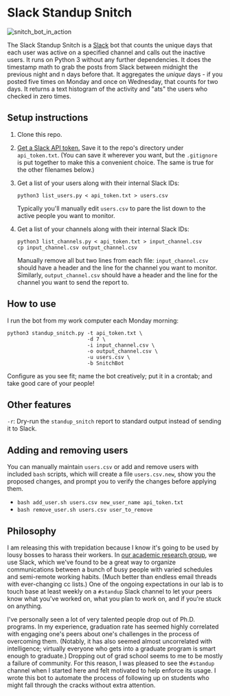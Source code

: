 # Slack Standup Snitch

![snitch_bot_in_action](https://cloud.githubusercontent.com/assets/8029092/7402900/f85095c0-ee95-11e4-91e7-940717732f3b.jpg)

The Slack Standup Snitch is a [Slack](https://slack.com/) bot that
counts the unique days that each user was active on a specified
channel and calls out the inactive users. It runs on Python 3 without
any further dependencies. It does the timestamp math to grab the posts
from Slack between midnight the previous night and n days before
that. It aggregates the *unique* days - if you posted five times on
Monday and once on Wednesday, that counts for two days. It returns a
text histogram of the activity and "ats" the users who checked in zero
times.

## Setup instructions

1. Clone this repo.
2. [Get a Slack API token.](https://api.slack.com/web) Save it to the
   repo's directory under `api_token.txt`. (You can save it wherever
   you want, but the `.gitignore` is put together to make this a
   convenient choice. The same is true for the other filenames below.)
3. Get a list of your users along with their internal Slack IDs:

   ```
   python3 list_users.py < api_token.txt > users.csv
   ```

   Typically you'll manually edit `users.csv` to pare the list down to
   the active people you want to monitor.
4. Get a list of your channels along with their internal Slack IDs:

   ```
   python3 list_channels.py < api_token.txt > input_channel.csv
   cp input_channel.csv output_channel.csv
   ```

   Manually remove all but two lines from each file:
   `input_channel.csv` should have a header and the line for the
   channel you want to monitor. Similarly, `output_channel.csv` should
   have a header and the line for the channel you want to send the
   report to.

## How to use

I run the bot from my work computer each Monday morning:
```
python3 standup_snitch.py -t api_token.txt \
                          -d 7 \
                          -i input_channel.csv \
                          -o output_channel.csv \
                          -u users.csv \
                          -b SnitchBot
```
Configure as you see fit; name the bot creatively; put it in a
crontab; and take good care of your people!

## Other features

`-r`: Dry-run the `standup_snitch` report to standard output instead
of sending it to Slack.

## Adding and removing users

You can manually maintain `users.csv` or add and remove users with
included `bash` scripts, which will create a file `users.csv.new`,
show you the proposed changes, and prompt you to verify the changes
before applying them.

* `bash add_user.sh users.csv new_user_name api_token.txt`
* `bash remove_user.sh users.csv user_to_remove`

## Philosophy

I am releasing this with trepidation because I know it's going to be
used by lousy bosses to harass their workers. In
[our academic research group](http://stephenslab.uchicago.edu), we use
Slack, which we've found to be a great way to organize communications
between a bunch of busy people with varied schedules and semi-remote
working habits. (Much better than endless email threads with
ever-changing cc lists.) One of the ongoing expectations in our lab is
to touch base at least weekly on a `#standup` Slack channel to let
your peers know what you've worked on, what you plan to work on, and
if you're stuck on anything.

I've personally seen a lot of very talented people drop out of
Ph.D. programs. In my experience, graduation rate has seemed highly
correlated with engaging one's peers about one's challenges in the
process of overcoming them. (Notably, it has also seemed almost
uncorrelated with intelligence; virtually everyone who gets into a
graduate program is smart enough to graduate.) Dropping out of grad
school seems to me to be mostly a failure of community. For this
reason, I was pleased to see the `#standup` channel when I started
here and felt motivated to help enforce its usage. I wrote this bot to
automate the process of following up on students who might fall
through the cracks without extra attention.

